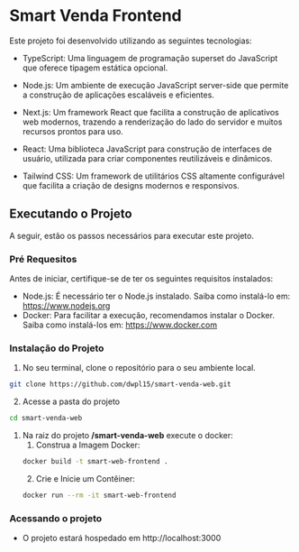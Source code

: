 # Smart Venda Frontend
Este projeto foi desenvolvido utilizando as seguintes tecnologias:

- TypeScript: Uma linguagem de programação superset do JavaScript que oferece tipagem estática opcional.

- Node.js: Um ambiente de execução JavaScript server-side que permite a construção de aplicações escaláveis e eficientes.

- Next.js: Um framework React que facilita a construção de aplicativos web modernos, trazendo a renderização do lado do servidor e muitos recursos prontos para uso.

- React: Uma biblioteca JavaScript para construção de interfaces de usuário, utilizada para criar componentes reutilizáveis e dinâmicos.

- Tailwind CSS: Um framework de utilitários CSS altamente configurável que facilita a criação de designs modernos e responsivos.

## Executando o Projeto
A seguir, estão os passos necessários para executar este projeto.

### Pré Requesitos
Antes de iniciar, certifique-se de ter os seguintes requisitos instalados:

- Node.js: É necessário ter o Node.js instalado. Saiba como instalá-lo em: 
https://www.nodejs.org
- Docker: Para facilitar a execução, recomendamos instalar o Docker. Saiba como instalá-los em: 
https://www.docker.com

### Instalação do Projeto

1. No seu terminal, clone o repositório para o seu ambiente local.
````bash
git clone https://github.com/dwpl15/smart-venda-web.git
````
2. Acesse a pasta do projeto
````bash
cd smart-venda-web
````
1. Na raiz do projeto **/smart-venda-web** execute o docker:
   1. Construa a Imagem Docker:
    ````bash
    docker build -t smart-web-frontend .
    ````
    2. Crie e Inicie um Contêiner:
    ````bash
    docker run --rm -it smart-web-frontend
    ````

### Acessando o projeto
- O projeto estará hospedado em http://localhost:3000


